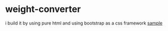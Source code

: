 # weight-converter
i build it by using pure html and using bootstrap as a css framework
[sample](https://ik.imagekit.io/m1ke1magek1t/Screenshot_from_2020-03-10_12-35-26_x7BnzicKM1.png)

